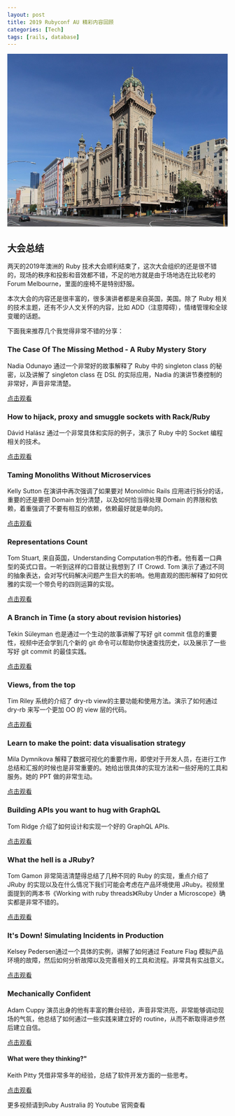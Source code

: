 ```yaml
---
layout: post
title: 2019 Rubyconf AU 精彩内容回顾
categories: [Tech]
tags: [rails, database]
---
```


![](/images/melbourne_forum.jpg)

## 大会总结

两天的2019年澳洲的 Ruby 技术大会顺利结束了，这次大会组织的还是很不错的，现场的秩序和投影和音效都不错，不足的地方就是由于场地选在比较老的Forum Melbourne，里面的座椅不是特别舒服。

本次大会的内容还是很丰富的，很多演讲者都是来自英国，美国。除了 Ruby 相关的技术主题，还有不少人文关怀的内容，比如 ADD（注意障碍），情绪管理和全球变暖的话题。

下面我来推荐几个我觉得非常不错的分享：

### The Case Of The Missing Method - A Ruby Mystery Story
Nadia Odunayo 通过一个非常好的故事解释了 Ruby 中的 singleton class 的秘密，以及讲解了 singleton class 在 DSL 的实际应用，Nadia 的演讲节奏控制的非常好，声音非常清楚。

[点击观看](https://youtu.be/aRkHqYDi_wQ)

### How to hijack, proxy and smuggle sockets with Rack/Ruby
Dávid Halász 通过一个非常具体和实际的例子，演示了 Ruby 中的 Socket 编程相关的技术。

[点击观看](https://youtu.be/dU7192V1mLI)

### Taming Monoliths Without Microservices
Kelly Sutton 在演讲中再次强调了如果要对 Monolithic Rails 应用进行拆分的话，重要的还是要把 Domain 划分清楚，以及如何恰当得处理 Domain 的界限和依赖，着重强调了不要有相互的依赖，依赖最好就是单向的。

[点击观看](https://youtu.be/-ovkkvvTiRM)

### Representations Count
Tom Stuart, 来自英国，Understanding Computation书的作者。他有着一口典型的英式口音。一听到这样的口音就让我想到了 IT Crowd. Tom 演示了通过不同的抽象表达，会对写代码解决问题产生巨大的影响。他用直观的图形解释了如何优雅的实现一个带负号的四则运算的实现。

[点击观看](https://youtu.be/ej-W956YQN0)

### A Branch in Time (a story about revision histories)
Tekin Süleyman 也是通过一个生动的故事讲解了写好 git commit 信息的重要性，视频中还会学到几个新的 git 命令可以帮助你快速查找历史，以及展示了一些写好 git commit 的最佳实践。

[点击观看](https://youtu.be/1NoNTqank_U)

### Views, from the top
Tim Riley 系统的介绍了 dry-rb view的主要功能和使用方法。演示了如何通过 dry-rb 来写一个更加 OO 的 view 层的代码。

[点击观看](https://youtu.be/VGWt1OLFzdU)

### Learn to make the point: data visualisation strategy
Mila Dymnikova 解释了数据可视化的重要作用，即使对于开发人员，在进行工作总结和汇报的时候也是非常重要的。她给出很具体的实现方法和一些好用的工具和服务。她的 PPT 做的非常生动。

[点击观看](https://youtu.be/4OkoJxR3jdM)

### Building APIs you want to hug with GraphQL
Tom Ridge 介绍了如何设计和实现一个好的 GraphQL APIs.

[点击观看](https://youtu.be/lyJebJuG_sk)

### What the hell is a JRuby?
Tom Gamon 非常简洁清楚得总结了几种不同的 Ruby 的实现，重点介绍了 JRuby 的实现以及在什么情况下我们可能会考虑在产品环境使用 JRuby。视频里面提到的两本书《Working with ruby threads》《Ruby Under a Microscope》确实都是非常不错的。

[点击观看](https://youtu.be/qJqC6xm-2PI)

### It's Down! Simulating Incidents in Production
Kelsey Pedersen通过一个具体的实例，讲解了如何通过 Feature Flag 模拟产品环境的故障，然后如何分析故障以及完善相关的工具和流程。非常具有实战意义。

[点击观看](https://youtu.be/NYZdambrG_I)

### Mechanically Confident
Adam Cuppy 演员出身的他有丰富的舞台经验，声音非常洪亮，非常能够调动现场的气氛，他总结了如何通过一些实践来建立好的 routine，从而不断取得进步然后建立自信。

[点击观看](https://youtu.be/Btsx9YzhJVM)

#### What were they thinking?"
Keith Pitty 凭借非常多年的经验，总结了软件开发方面的一些思考。

[点击观看](https://youtu.be/KiGbAbjYAjI)


更多视频请到Ruby Australia 的 Youtube 官网查看
